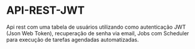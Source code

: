 # API-REST-JWT
Api rest com uma tabela de usuários utilizando como autenticação  JWT (Json Web Token), recuperação de senha via email, Jobs com Scheduler para execução de tarefas agendadas automatizadas.